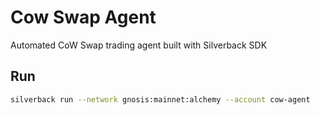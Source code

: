 # Cow Swap Agent

Automated CoW Swap trading agent built with Silverback SDK

## Run

```bash
silverback run --network gnosis:mainnet:alchemy --account cow-agent
```
